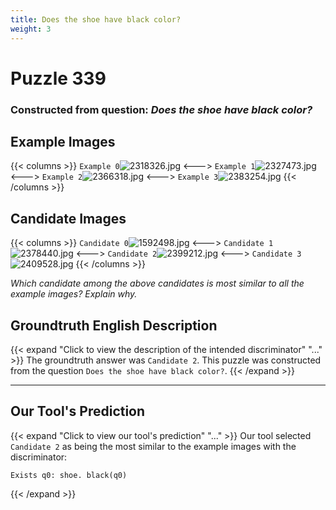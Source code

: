 ```yaml
---
title: Does the shoe have black color?
weight: 3
---
```


# Puzzle 339
### Constructed from question: _Does the shoe have black color?_


## Example Images
{{< columns >}}
`Example 0`![2318326.jpg](/gqa_images/2318326.jpg)
<--->
`Example 1`![2327473.jpg](/gqa_images/2327473.jpg)
<--->
`Example 2`![2366318.jpg](/gqa_images/2366318.jpg)
<--->
`Example 3`![2383254.jpg](/gqa_images/2383254.jpg)
{{< /columns >}}

## Candidate Images
{{< columns >}}
`Candidate 0`![1592498.jpg](/gqa_images/1592498.jpg)
<--->
`Candidate 1`![2378440.jpg](/gqa_images/2378440.jpg)
<--->
`Candidate 2`![2399212.jpg](/gqa_images/2399212.jpg)
<--->
`Candidate 3`![2409528.jpg](/gqa_images/2409528.jpg)
{{< /columns >}}

*Which candidate among the above candidates is most similar to all the example images? Explain why.*

## Groundtruth English Description

{{< expand "Click to view the description of the intended discriminator" "..." >}}
The groundtruth answer was `Candidate 2`. This puzzle was constructed from the question `Does the shoe have black color?`.
{{< /expand >}}

---

## Our Tool's Prediction

{{< expand "Click to view our tool's prediction" "..." >}}
Our tool selected `Candidate 2` as being the most similar to the example images with the discriminator:
```plaintext
Exists q0: shoe. black(q0)
```
{{< /expand >}}

